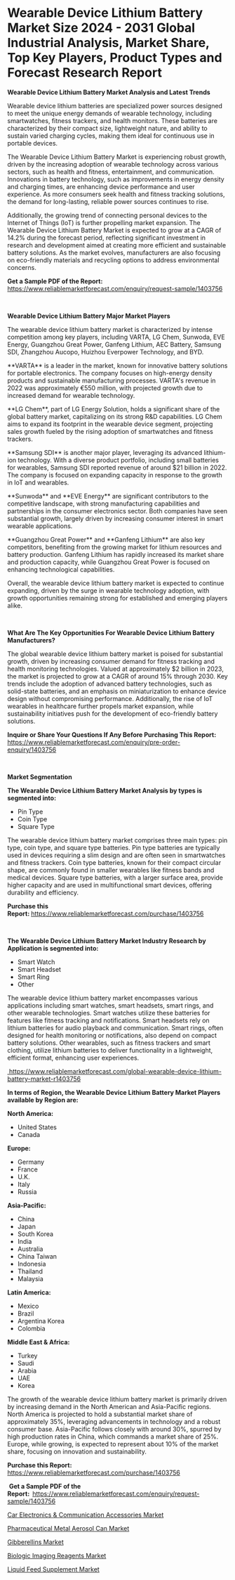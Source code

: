 <p><h1>Wearable Device Lithium Battery Market Size 2024 - 2031 Global Industrial Analysis, Market Share, Top Key Players, Product Types and Forecast Research Report</h1></p><p><strong>Wearable Device Lithium Battery Market Analysis and Latest Trends</strong></p>
<p><p>Wearable device lithium batteries are specialized power sources designed to meet the unique energy demands of wearable technology, including smartwatches, fitness trackers, and health monitors. These batteries are characterized by their compact size, lightweight nature, and ability to sustain varied charging cycles, making them ideal for continuous use in portable devices.</p><p>The Wearable Device Lithium Battery Market is experiencing robust growth, driven by the increasing adoption of wearable technology across various sectors, such as health and fitness, entertainment, and communication. Innovations in battery technology, such as improvements in energy density and charging times, are enhancing device performance and user experience. As more consumers seek health and fitness tracking solutions, the demand for long-lasting, reliable power sources continues to rise.</p><p>Additionally, the growing trend of connecting personal devices to the Internet of Things (IoT) is further propelling market expansion. The Wearable Device Lithium Battery Market is expected to grow at a CAGR of 14.2% during the forecast period, reflecting significant investment in research and development aimed at creating more efficient and sustainable battery solutions. As the market evolves, manufacturers are also focusing on eco-friendly materials and recycling options to address environmental concerns.</p></p>
<p><strong>Get a Sample PDF of the Report:&nbsp;</strong> <a href="https://www.reliablemarketforecast.com/enquiry/request-sample/1403756?utm_campaign=1601&utm_medium=2&utm_source=Github&utm_content=ia&utm_term=23102024&utm_id=wearable-device-lithium-battery">https://www.reliablemarketforecast.com/enquiry/request-sample/1403756</a></p>
<p>&nbsp;</p>
<p><strong>Wearable Device Lithium Battery Major Market Players</strong></p>
<p><p>The wearable device lithium battery market is characterized by intense competition among key players, including VARTA, LG Chem, Sunwoda, EVE Energy, Guangzhou Great Power, Ganfeng Lithium, AEC Battery, Samsung SDI, Zhangzhou Aucopo, Huizhou Everpower Technology, and BYD.</p><p>**VARTA** is a leader in the market, known for innovative battery solutions for portable electronics. The company focuses on high-energy density products and sustainable manufacturing processes. VARTA's revenue in 2022 was approximately €550 million, with projected growth due to increased demand for wearable technology.</p><p>**LG Chem**, part of LG Energy Solution, holds a significant share of the global battery market, capitalizing on its strong R&D capabilities. LG Chem aims to expand its footprint in the wearable device segment, projecting sales growth fueled by the rising adoption of smartwatches and fitness trackers.</p><p>**Samsung SDI** is another major player, leveraging its advanced lithium-ion technology. With a diverse product portfolio, including small batteries for wearables, Samsung SDI reported revenue of around $21 billion in 2022. The company is focused on expanding capacity in response to the growth in IoT and wearables.</p><p>**Sunwoda** and **EVE Energy** are significant contributors to the competitive landscape, with strong manufacturing capabilities and partnerships in the consumer electronics sector. Both companies have seen substantial growth, largely driven by increasing consumer interest in smart wearable applications.</p><p>**Guangzhou Great Power** and **Ganfeng Lithium** are also key competitors, benefiting from the growing market for lithium resources and battery production. Ganfeng Lithium has rapidly increased its market share and production capacity, while Guangzhou Great Power is focused on enhancing technological capabilities.</p><p>Overall, the wearable device lithium battery market is expected to continue expanding, driven by the surge in wearable technology adoption, with growth opportunities remaining strong for established and emerging players alike.</p></p>
<p>&nbsp;</p>
<p><strong>What Are The Key Opportunities For Wearable Device Lithium Battery Manufacturers?</strong></p>
<p><p>The global wearable device lithium battery market is poised for substantial growth, driven by increasing consumer demand for fitness tracking and health monitoring technologies. Valued at approximately $2 billion in 2023, the market is projected to grow at a CAGR of around 15% through 2030. Key trends include the adoption of advanced battery technologies, such as solid-state batteries, and an emphasis on miniaturization to enhance device design without compromising performance. Additionally, the rise of IoT wearables in healthcare further propels market expansion, while sustainability initiatives push for the development of eco-friendly battery solutions.</p></p>
<p><strong>Inquire or Share Your Questions If Any Before Purchasing This Report:</strong> <a href="https://www.reliablemarketforecast.com/enquiry/pre-order-enquiry/1403756?utm_campaign=1601&utm_medium=2&utm_source=Github&utm_content=ia&utm_term=23102024&utm_id=wearable-device-lithium-battery">https://www.reliablemarketforecast.com/enquiry/pre-order-enquiry/1403756</a></p>
<p>&nbsp;</p>
<p><strong>Market Segmentation</strong></p>
<p><strong>The Wearable Device Lithium Battery Market Analysis by types is segmented into:</strong></p>
<p><ul><li>Pin Type</li><li>Coin Type</li><li>Square Type</li></ul></p>
<p><p>The wearable device lithium battery market comprises three main types: pin type, coin type, and square type batteries. Pin type batteries are typically used in devices requiring a slim design and are often seen in smartwatches and fitness trackers. Coin type batteries, known for their compact circular shape, are commonly found in smaller wearables like fitness bands and medical devices. Square type batteries, with a larger surface area, provide higher capacity and are used in multifunctional smart devices, offering durability and efficiency.</p></p>
<p><strong>Purchase this Report:&nbsp;</strong><a href="https://www.reliablemarketforecast.com/purchase/1403756?utm_campaign=1601&utm_medium=2&utm_source=Github&utm_content=ia&utm_term=23102024&utm_id=wearable-device-lithium-battery">https://www.reliablemarketforecast.com/purchase/1403756</a></p>
<p>&nbsp;</p>
<p><strong>The Wearable Device Lithium Battery Market Industry Research by Application is segmented into:</strong></p>
<p><ul><li>Smart Watch</li><li>Smart Headset</li><li>Smart Ring</li><li>Other</li></ul></p>
<p><p>The wearable device lithium battery market encompasses various applications including smart watches, smart headsets, smart rings, and other wearable technologies. Smart watches utilize these batteries for features like fitness tracking and notifications. Smart headsets rely on lithium batteries for audio playback and communication. Smart rings, often designed for health monitoring or notifications, also depend on compact battery solutions. Other wearables, such as fitness trackers and smart clothing, utilize lithium batteries to deliver functionality in a lightweight, efficient format, enhancing user experiences.</p></p>
<p><a href="https://www.reliablemarketforecast.com/global-wearable-device-lithium-battery-market-r1403756?utm_campaign=1601&utm_medium=2&utm_source=Github&utm_content=ia&utm_term=23102024&utm_id=wearable-device-lithium-battery">&nbsp;https://www.reliablemarketforecast.com/global-wearable-device-lithium-battery-market-r1403756</a></p>
<p><strong>In terms of Region, the Wearable Device Lithium Battery Market Players available by Region are:</strong></p>
<p>
    <p> <strong> North America: </strong>
        <ul>
            <li>United States</li>
            <li>Canada</li>
        </ul>
        </p> 
    <p> <strong> Europe: </strong>
        <ul>
            <li>Germany</li>
            <li>France</li>
            <li>U.K.</li>
            <li>Italy</li>
            <li>Russia</li>
        </ul>
        </p> 
    <p> <strong> Asia-Pacific: </strong>
        <ul>
            <li>China</li>
            <li>Japan</li>
            <li>South Korea</li>
            <li>India</li>
            <li>Australia</li>
            <li>China Taiwan</li>
            <li>Indonesia</li>
            <li>Thailand</li>
            <li>Malaysia</li>
        </ul>
        </p> 
    <p> <strong> Latin America: </strong>
        <ul>
            <li>Mexico</li>
            <li>Brazil</li>
            <li>Argentina Korea</li>
            <li>Colombia</li>
        </ul>
        </p> 
    <p> <strong> Middle East & Africa: </strong>
        <ul>
            <li>Turkey</li>
            <li>Saudi</li>
            <li>Arabia</li>
            <li>UAE</li>
            <li>Korea</li>
        </ul>
    </p>
    </p>
<p><p>The growth of the wearable device lithium battery market is primarily driven by increasing demand in the North American and Asia-Pacific regions. North America is projected to hold a substantial market share of approximately 35%, leveraging advancements in technology and a robust consumer base. Asia-Pacific follows closely with around 30%, spurred by high production rates in China, which commands a market share of 25%. Europe, while growing, is expected to represent about 10% of the market share, focusing on innovation and sustainability.</p></p>
<p><strong>Purchase this Report: </strong><a href="https://www.reliablemarketforecast.com/purchase/1403756?utm_campaign=1601&utm_medium=2&utm_source=Github&utm_content=ia&utm_term=23102024&utm_id=wearable-device-lithium-battery">https://www.reliablemarketforecast.com/purchase/1403756</a></p>
<p>&nbsp;<strong>Get a Sample PDF of the Report:&nbsp;&nbsp;</strong><a href="https://www.reliablemarketforecast.com/enquiry/request-sample/1403756?utm_campaign=1601&utm_medium=2&utm_source=Github&utm_content=ia&utm_term=23102024&utm_id=wearable-device-lithium-battery">https://www.reliablemarketforecast.com/enquiry/request-sample/1403756</a></p>
<p><strong></strong></p>
<p><p><a href="https://www.linkedin.com/pulse/global-car-electronics-communication-accessories-market-opportunities-a3qpc?utm_campaign=1601&utm_medium=2&utm_source=Github&utm_content=ia&utm_term=23102024&utm_id=wearable-device-lithium-battery">Car Electronics & Communication Accessories Market</a></p><p><a href="https://github.com/SamiaChowdhury801/Market-Research-Report-List-1/blob/main/pharmaceutical-metal-aerosol-can-market.md?utm_campaign=1601&utm_medium=2&utm_source=Github&utm_content=ia&utm_term=23102024&utm_id=wearable-device-lithium-battery">Pharmaceutical Metal Aerosol Can Market</a></p><p><a href="https://www.linkedin.com/pulse/gibberellins-market-segmentation-applications-types-growth-9bbdc?utm_campaign=1601&utm_medium=2&utm_source=Github&utm_content=ia&utm_term=23102024&utm_id=wearable-device-lithium-battery">Gibberellins Market</a></p><p><a href="https://www.linkedin.com/pulse/biologic-imaging-reagents-market-size-type-product-global-uledf?utm_campaign=1601&utm_medium=2&utm_source=Github&utm_content=ia&utm_term=23102024&utm_id=wearable-device-lithium-battery">Biologic Imaging Reagents Market</a></p><p><a href="https://www.linkedin.com/pulse/liquid-feed-supplement-market2024-2031-industry-insights-investment-yevmc?utm_campaign=1601&utm_medium=2&utm_source=Github&utm_content=ia&utm_term=23102024&utm_id=wearable-device-lithium-battery">Liquid Feed Supplement Market</a></p></p>